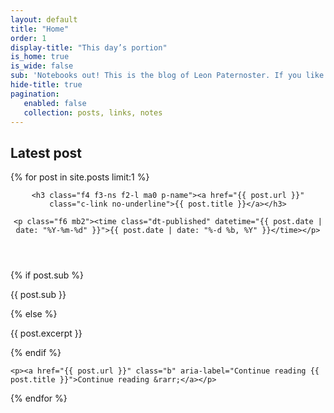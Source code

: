 ```yaml
---
layout: default
title: "Home"
order: 1
display-title: "This day’s portion"
is_home: true
is_wide: false
sub: 'Notebooks out! This is the blog of Leon Paternoster. If you like what you’re reading, do <a href="/feed/index.xml">Subscribe to the RSS feed</a> and/or <a href="https://micro.blog/leonp/">follow me on micro.blog</a>. You can also <a href="/contact">contact me</a> directly.'
hide-title: true
pagination:
   enabled: false
   collection: posts, links, notes
---
```


<h2 class="mt4 mt5-ns f5 ttl small-caps tracked c-lh-title normal c-secondary-foreground">Latest post</h2>

{% for post in site.posts limit:1 %}

<article>

  <header class="mb4 flex flex-column-reverse">

    <h3 class="f4 f3-ns f2-l ma0 p-name"><a href="{{ post.url }}" class="c-link no-underline">{{ post.title }}</a></h3>

    <p class="f6 mb2"><time class="dt-published" datetime="{{ post.date | date: "%Y-%m-%d" }}">{{ post.date | date: "%-d %b, %Y" }}</time></p>

  </header>

  <div class="e-content c-headings c-hyphens">

  {% if post.sub %}

  {{ post.sub }}

  {% else %}

  {{ post.excerpt }}

  {% endif %}

  </div>

  <footer>

    <p><a href="{{ post.url }}" class="b" aria-label="Continue reading {{ post.title }}">Continue reading &rarr;</a></p>

  </footer>

</article>

{% endfor %}
